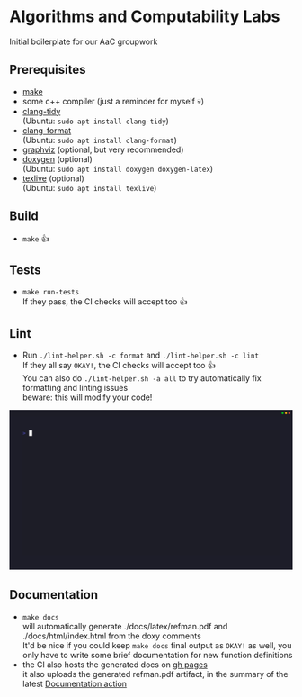 # Algorithms and Computability Labs
Initial boilerplate for our AaC groupwork

## Prerequisites
- [make](https://www.gnu.org/software/make/)
- some c++ compiler (just a reminder for myself :skull:)
- [clang-tidy](https://clang.llvm.org/extra/clang-tidy/)  
(Ubuntu: `sudo apt install clang-tidy`)
- [clang-format](https://clang.llvm.org/docs/ClangFormat.html)  
(Ubuntu: `sudo apt install clang-format`)
- [graphviz](https://www.graphviz.org/download/#executable-packages) (optional, but very recommended)
- [doxygen](https://www.doxygen.nl/manual/install.html) (optional)  
(Ubuntu: `sudo apt install doxygen doxygen-latex`)
- [texlive](https://tug.org/texlive/) (optional)  
(Ubuntu: `sudo apt install texlive`)

## Build
- `make` :thumbsup:

## Tests
- `make run-tests`  
If they pass, the CI checks will accept too :thumbsup:  

## Lint
- Run `./lint-helper.sh -c format` and `./lint-helper.sh -c lint`  
If they all say `OKAY!`, the CI checks will accept too :thumbsup:  
You can also do `./lint-helper.sh -a all` to try automatically fix formatting and linting issues  
beware: this will modify your code!  

![Deployment Script demo](./extra_stuff/lint-helper-demo.gif)

## Documentation
- `make docs`  
will automatically generate ./docs/latex/refman.pdf and ./docs/html/index.html
from the doxy comments  
It'd be nice if you could keep `make docs` final output as `OKAY!` as well,
you only have to write some brief documentation for new function definitions
- the CI also hosts the generated docs on [gh pages](https://ekatwikz.github.io/Algorithms-and-Computability)  
it also uploads the generated refman.pdf artifact, in the summary of the latest [Documentation action](https://github.com/Ekatwikz/Algorithms-and-Computability/actions/workflows/documentation.yml)



